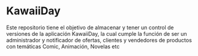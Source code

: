 # KawaiiDay
Este repositorio tiene el objetivo de almacenar y tener un control de versiones de la aplicación KawaiiDay, la cual cumple la función de ser un administrador y notificador de ofertas, clientes y vendedores de productos con temáticas  Comic, Animación, Novelas etc
